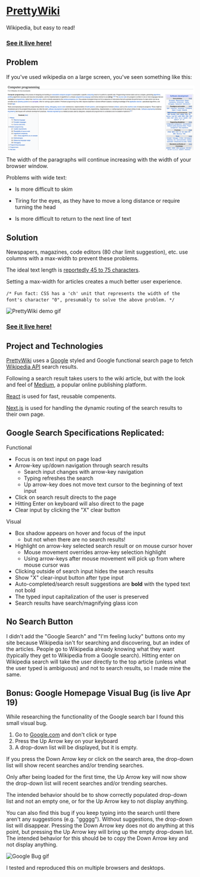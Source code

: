 # [PrettyWiki](https://www.prettywiki.netlify.app)

Wikipedia, but easy to read!
### [See it live here!](https://www.prettywiki.netlify.app)

## Problem

If you've used wikipedia on a large screen, you've seen something like this:

![Wikipedia screenshot](/public/wikipedia_screenshot.png)

The width of the paragraphs will continue increasing with the width of your browser window.

Problems with wide text:

- Is more difficult to skim
  
- Tiring for the eyes, as they have to move a long distance or require turning the head
  
- Is more difficult to return to the next line of text

## Solution

Newspapers, magazines, code editors (80 char limit suggestion), etc. use columns with a max-width to prevent these problems.

The ideal text length is [reportedly 45 to 75 characters](https://www.smashingmagazine.com/2014/09/balancing-line-length-font-size-responsive-web-design/).

Setting a max-width for articles creates a much better user experience.

` /* Fun fact: CSS has a 'ch' unit that represents the width of the font's character "0", presumably to solve the above problem. */ `

![PrettyWiki demo gif](/public/prettywiki_demo.gif)

### [See it live here!](https://www.prettywiki.netlify.app)

## Project and Technologies

[PrettyWiki](https://www.prettywiki.netlify.app) uses a [Google](https://www.google.com) styled and Google functional search page to fetch [Wikipedia API](https://www.mediawiki.org/wiki/API:Main_page) search results.

Following a search result takes users to the wiki article, but with the look and feel of [Medium](https://www.medium.com), a popular online publishing platform.

[React](https://www.reactjs.org) is used for fast, reusable compenents.

[Next.js](https://www.nextjs.org) is used for handling the dynamic routing of the search results to their own page.

## Google Search Specifications Replicated:
Functional
- Focus is on text input on page load
- Arrow-key up/down navigation through search results
  - Search input changes with arrow-key navigation
  - Typing refreshes the search
  - Up arrow-key does not move text cursor to the beginning of text input
- Click on search result directs to the page
- Hitting Enter on keyboard will also direct to the page
- Clear input by clicking the "X" clear button

Visual
- Box shadow appears on hover and focus of the input
  - but not when there are no search results!
- Highlight on arrow-key selected search result or on mouse cursor hover
  - Mouse movement overrides arrow-key selection highlight
  - Using arrow-keys after mouse movement will pick up from where mouse cursor was
- Clicking outside of search input hides the search results
- Show "X" clear-input button after type input
- Auto-completed/search result suggestions are **bold** with the typed text not bold
- The typed input capitalization of the user is preserved
- Search results have search/magnifying glass icon

## No Search Button
I didn't add the "Google Search" and "I'm feeling lucky" buttons onto my site because Wikipedia isn't for searching and discovering, but an index of the articles. People go to Wikipedia already knowing what they want (typically they get to Wikipedia from a Google search). Hitting enter on Wikipedia search will take the user directly to the top article (unless what the user typed is ambiguous) and not to search results, so I made mine the same.

## Bonus: Google Homepage Visual Bug (is live Apr 19)
While researching the functionality of the Google search bar I found this small visual bug.

1. Go to [Google.com](https://www.google.com) and don't click or type
2. Press the Up Arrow key on your keyboard
3. A drop-down list will be displayed, but it is empty.

If you press the Down Arrow key or click on the search area, the drop-down list will show recent searches and/or trending searches.

Only after being loaded for the first time, the Up Arrow key will now show the drop-down list will recent searches and/or trending searches.

The intended behavior should be to show correctly populated drop-down list and not an empty one, or for the Up Arrow key to not display anything.

You can also find this bug if you keep typing into the search until there aren't any suggestions (e.g. "ggggg"). Without suggestions, the drop-down list will disappear. Pressing the Down Arrow key does not do anything at this point, but pressing the Up Arrow key will bring up the empty drop-down list. The intended behavior for this should be to copy the Down Arrow key and not display anything.

![Google Bug gif](/public/google_search_bug.gif)

I tested and reproduced this on multiple browsers and desktops.
